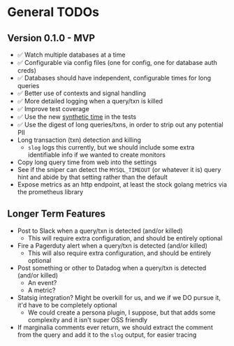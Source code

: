 # General TODOs

## Version 0.1.0 - MVP

- ✅ Watch multiple databases at a time
- ✅ Configurable via config files (one for config, one for database auth creds)
- ✅ Databases should have independent, configurable times for long queries
- ✅ Better use of contexts and signal handling
- ✅ More detailed logging when a query/txn is killed
- ✅ Improve test coverage
- ✅ Use the new [synthetic time](https://antonz.org/go-1-25/#synthetic-time-for-testing) in the tests
- ✅ Use the digest of long queries/txns, in order to strip out any potential PII
- Long transaction (txn) detection and killing
  - `slog` logs this currently, but we should include some extra identifiable info if we wanted to create monitors
- Copy long query time from web into the settings
- See if the sniper can detect the `MYSQL_TIMEOUT` (or whatever it is) query hint and abide by that setting rather than the default
- Expose metrics as an http endpoint, at least the stock golang metrics via the prometheus library

## Longer Term Features

- Post to Slack when a query/txn is detected (and/or killed)
  - This will require extra configuration, and should be entirely optional
- Fire a Pagerduty alert when a query/txn is detected (and/or killed)
  - This will also require extra configuration, and should be entirely optional
- Post something or other to Datadog when a query/txn is detected (and/or killed)
  - An event?
  - A metric?
- Statsig integration? Might be overkill for us, and we if we DO pursue it, it'd have to be completely optional
  - We could create a persona plugin, I suppose, but that adds some complexity and it isn't super OSS friendly
- If marginalia comments ever return, we should extract the comment from the query and add it to the `slog` output, for easier tracing
